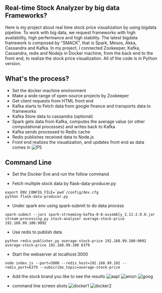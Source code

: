 ## Real-time Stock Analyzer by big data Frameworks?

Here is my project about real time stock price visualization by using bigdata pipeline. To work with big data, we request frameworks with high availability, high perfermance and high stability. The latest bigdata framework is composed by "SMACK", that is Spark, Mesos, Akka, Cassandra and Kafka. In my project, I connected Zookeeper, Kafka, Cassandra, redis and Nodejs in Docker machine, from the back end to the front end, to realize the stock price visualization. All of the code is in Python version.

## What's the process?
- Set the docker machine environment
- Make a wide range of open-source projects by Zookeeper
- Get client requests from HTML front end
- Kafka starts to Fetch data from google finance and transports data to frameworks
- Kafka Store data to cassandra (optional)
- Spark gets data from Kafka, computes the average value (or other computational processes) and writes back to Kafka
- Kafka sends processed to Redis cache 
- Redis publishes received data to Node.js
- Front end realizes the visualization, and updates front end as data comes in
![P5](https://github.com/ly16/real-time-stock-analyzer/blob/master/results/P5.png)

## Command Line
* Set the Docker Eve and run the follow command

* Fetch multiple stock data by flask-data-producer.py
```
export ENV_CONFIG_FILE=`pwd`/config/dev.cfg
python flask-data-producer.py
```
* Under spark env using spark-submit to do data process 
```
spark-submit --jars spark-streaming-kafka-0-8-assembly_2.11-2.0.0.jar stream-processing.py stock-analyzer average-stock-price 192.168.99.100:9092
```
* Use redis to publish data 
```
python redis-publisher.py average-stock-price 192.168.99.100:9092 average-stock-price 192.168.99.100 6379
```
* Start the webserver at localhost:3000
```
node index.js --port=3000 --redis_host=192.168.99.102 --redis_port=6379 --subscribe_topic=average-stock-price
```
* Add the stock brand you like to see the results
![aapl](https://github.com/ly16/real-time-stock-analyzer/blob/master/results/aapl.png)
![amzn](https://github.com/ly16/real-time-stock-analyzer/blob/master/results/amzn.png)
![goog](https://github.com/ly16/real-time-stock-analyzer/blob/master/results/goog.png)

* command line screen shots
![docker1](https://github.com/ly16/real-time-stock-analyzer/blob/master/results/docker1.png)
![docker2](https://github.com/ly16/real-time-stock-analyzer/blob/master/results/docker2.png)

